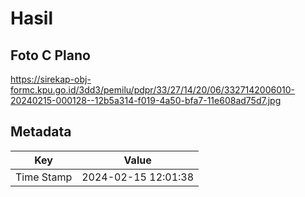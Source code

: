 # Hasil

## Foto C Plano

https://sirekap-obj-formc.kpu.go.id/3dd3/pemilu/pdpr/33/27/14/20/06/3327142006010-20240215-000128--12b5a314-f019-4a50-bfa7-11e608ad75d7.jpg


## Metadata

| Key        | Value               |
| ---------- | ------------------- |
| Time Stamp | 2024-02-15 12:01:38 |



